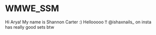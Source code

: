 # WMWE_SSM

Hi Arya! My name is Shannon Carter :)
Hellooooo !! @ishaxnails_ on insta has really good sets btw